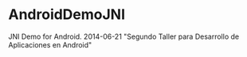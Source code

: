 AndroidDemoJNI
==============

JNI Demo for Android. 2014-06-21 "Segundo Taller para Desarrollo de Aplicaciones en Android"

